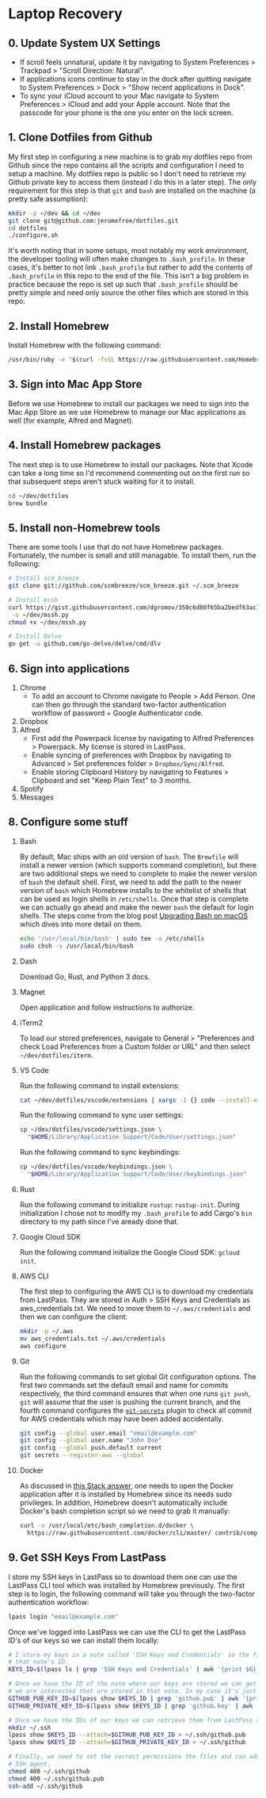# Laptop Recovery

## 0. Update System UX Settings

* If scroll feels unnatural, update it by navigating to System Preferences > Trackpad > "Scroll
Direction: Natural".
* If applications icons continue to stay in the dock after quitting navigate to System
Preferences > Dock > "Show recent applications in Dock".
* To sync your iCloud account to your Mac navigate to System Preferences > iCloud and add
your Apple account. Note that the passcode for your phone is the one you enter on the lock
screen.

## 1. Clone Dotfiles from Github

My first step in configuring a new machine is to grab my dotfiles repo from Github since the
repo contains all the scripts and configuration I need to setup a machine. My dotfiles repo
is public so I don't need to retrieve my Github private key to access them (instead I do this
in a later step). The only requirement for this step is that `git` and `bash` are installed
on the machine (a pretty safe assumption):

```bash
mkdir -p ~/dev && cd ~/dev
git clone git@github.com:jeromefroe/dotfiles.git
cd dotfiles
./configure.sh
```

It's worth noting that in some setups, most notably my work environment, the developer tooling
will often make changes to `.bash_profile`. In these cases, it's better to not link `.bash_profile`
but rather to add the contents of `.bash_profile` in this repo to the end of the file. This
isn't a big problem in practice because the repo is set up such that `.bash_profile` should
be pretty simple and need only source the other files which are stored in this repo.

## 2. Install Homebrew

Install Homebrew with the following command:

```bash
/usr/bin/ruby -e "$(curl -fsSL https://raw.githubusercontent.com/Homebrew/install/master/install)"
```

## 3. Sign into Mac App Store

Before we use Homebrew to install our packages we need to sign into the Mac App Store
as we use Homebrew to manage our Mac applications as well (for example, Alfred and Magnet).

## 4. Install Homebrew packages

The next step is to use Homebrew to install our packages. Note that Xcode can take a long time
so I'd recommend commenting out on the first run so that subsequent steps aren't stuck waiting
for it to install.

```bash
cd ~/dev/dotfiles
brew bundle
```

## 5. Install non-Homebrew tools

There are some tools I use that do not have Homebrew packages. Fortunately, the number is small
and still managable. To install them, run the following:

```bash
# Install scm_breeze
git clone git://github.com/scmbreeze/scm_breeze.git ~/.scm_breeze

# Install mssh
curl https://gist.githubusercontent.com/dgromov/350c6d80f65ba2bedf63ac168bcd788f/raw/d5f139a1cfeeb7a747aa5d09942ec31fdb79a757/mssh.py \
 -o ~/dev/mssh.py
chmod +x ~/dev/mssh.py

# Install Delve
go get -u github.com/go-delve/delve/cmd/dlv
```

## 6. Sign into applications

  1. Chrome
     * To add an account to Chrome navigate to People > Add Person. One can then go through the
       standard two-factor authentication workflow of password + Google Authenticator code.
  1. Dropbox
  1. Alfred
     * First add the Powerpack license by navigating to Alfred Preferences > Powerpack. My license
      is stored in LastPass.
     * Enable syncing of preferences with Dropbox by navigating to Advanced > Set preferences
       folder > `Dropbox/Sync/Alfred`.
     * Enable storing Clipboard History by navigating to Features > Clipboard and set "Keep Plain
       Text" to 3 months.
  1. Spotify
  1. Messages

## 8. Configure some stuff

  1. Bash

     By default, Mac ships with an old version of `bash`. The `Brewfile` will install a newer
     version (which supports command completion), but there are two additional steps we need
     to complete to make the newer version of `bash` the default shell. First, we need to add
     the path to the newer version of `bash` which Homebrew installs to the whitelist of shells
     that can be used as login shells in `/etc/shells`. Once that step is complete we can actually
     go ahead and make the newer `bash` the default for login shells. The steps come from the
     blog post [Upgrading Bash on macOS] which dives into more detail on them.

     ```bash
     echo '/usr/local/bin/bash' | sudo tee -a /etc/shells
     sudo chsh -s /usr/local/bin/bash
     ```

  2. Dash

     Download Go, Rust, and Python 3 docs.

  3. Magnet

     Open application and follow instructions to authorize.

  4. iTerm2

     To load our stored preferences, navigate to General > "Preferences and check Load Preferences
     from a Custom folder or URL" and then select `~/dev/dotfiles/iterm`.

  5. VS Code

     Run the following command to install extensions:

     ```bash
     cat ~/dev/dotfiles/vscode/extensions | xargs -I {} code --install-extension {}
     ```

     Run the following command to sync user settings:

     ```bash
     cp ~/dev/dotfiles/vscode/settings.json \
       "$HOME/Library/Application Support/Code/User/settings.json"
     ```

     Run the following command to sync keybindings:

     ```bash
     cp ~/dev/dotfiles/vscode/keybindings.json \
       "$HOME/Library/Application Support/Code/User/keybindings.json"
     ```

  6. Rust

     Run the following command to initialize `rustup`: `rustup-init`. During initialization I
     chose not to modify my `.bash_profile` to add Cargo's `bin` directory to my path since I've
     aready done that.

  7. Google Cloud SDK

     Run the following command initialize the Google Cloud SDK: `gcloud init`.

  8. AWS CLI

     The first step to configuring the AWS CLI is to download my credentials from LastPass. They
     are stored in Auth > SSH Keys and Credentials as aws_credentials.txt. We need to move them
     to `~/.aws/credentials` and then we can configure the client:

     ```bash
     mkdir -p ~/.aws
     mv aws_credentials.txt ~/.aws/credentials
     aws configure
     ```

  9. Git

      Run the following commands to set global Git configuration options. The first two commands
      set the default email and name for commits respectively, the third command ensures that when
      one runs `git push`, `git` will assume that the user is pushing the current branch, and the
      fourth command configures the [`git-secrets`] plugin to check all commit for AWS credentials
      which may have been added accidentally.

      ```bash
      git config --global user.email "email@example.com"
      git config --global user.name "John Doe"
      git config --global push.default current
      git secrets --register-aws --global
      ```

  10. Docker

      As discussed in [this Stack answer], one needs to open the Docker application after it is
      installed by Homebrew since its needs sudo privileges. In addition, Homebrew doesn't
      automatically include Docker's bash completion script so we need to grab it manually:

      ```bash
      curl -o /usr/local/etc/bash_completion.d/docker \
        https://raw.githubusercontent.com/docker/cli/master/ contrib/completion/bash/docker
      ```

## 9. Get SSH Keys From LastPass

I store my SSH keys in LastPass so to download them one can use the LastPass CLI tool which
was installed by Homebrew previously. The first step is to login, the following command will
take you through the two-factor authentication workflow:

```bash
lpass login "email@example.com"
```

Once we've logged into LastPass we can use the CLI to get the LastPass ID's of our keys
so we can install them locally:

```bash
# I store my keys in a note called 'SSH Keys and Credentials' so the first step is to get
# that note's ID.
KEYS_ID=$(lpass ls | grep 'SSH Keys and Credentials' | awk '{print $6}' | sed 's/[^0-9]*//g')

# Once we have the ID of the note where our keys are stored we can get the IDs of the keys
# we are interested that are stored in that note. In my case it's just my Github key.
GITHUB_PUB_KEY_ID=$(lpass show $KEYS_ID | grep 'github.pub' | awk '{print $1}' | sed 's/[^a-z0-9-]*//g')
GITHUB_PRIVATE_KEY_ID=$(lpass show $KEYS_ID | grep 'github.key' | awk '{print $1}' | sed 's/[^a-z0-9-]*//g')

# Once we have the IDs of our keys we can retrieve them from LastPass and install them.
mkdir ~/.ssh
lpass show $KEYS_ID --attach=$GITHUB_PUB_KEY_ID > ~/.ssh/github.pub
lpass show $KEYS_ID --attach=$GITHUB_PRIVATE_KEY_ID > ~/.ssh/github

# Finally, we need to set the correct permissions the files and can add our private key to
# SSH agent.
chmod 400 ~/.ssh/github
chmod 400 ~/.ssh/github.pub
ssh-add ~/.ssh/github
```

[Upgrading Bash on macOS]: https://itnext.io/upgrading-bash-on-macos-7138bd1066ba
[this Stack answer]: https://stackoverflow.com/questions/40523307/brew-install-docker-does-not-include-docker-engine#answer-43365425
[`git-secrets`]: https://github.com/awslabs/git-secrets
